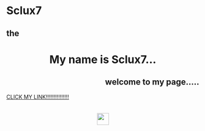 # Sclux7
## the

<div align="center">
  <h1> My name is Sclux7... </h1>
  <div align="right">
    <h2>welcome to my page.....</h2>
</div>

<div align="left">
    <a href="https://sclux7.world/">CLICK MY LINK!!!!!!!!!!!!!!!</a>
    <br />
    <br />
    <br />
</div>

<img src="./buttons/sclux7button.gif" height=31 />
